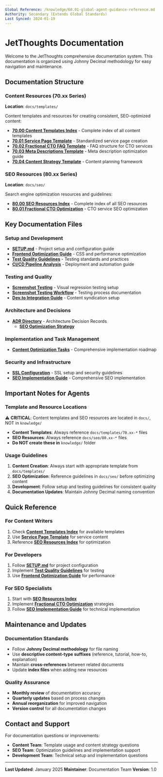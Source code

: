 ```yaml
---
Global Reference: /knowledge/60.01-global-agent-guidance-reference.md
Authority: Secondary (Extends Global Standards)
Last Synced: 2024-01-19
---
```


# JetThoughts Documentation

Welcome to the JetThoughts comprehensive documentation system. This documentation is organized using Johnny Decimal methodology for easy navigation and maintenance.

## Documentation Structure

### Content Resources (70.xx Series)

**Location**: `docs/templates/`

Content templates and resources for creating consistent, SEO-optimized content:

- **[70.00 Content Templates Index](templates/70.00-content-templates-index-reference.md)** - Complete index of all content templates
- **[70.01 Service Page Template](templates/70.01-service-page-template-reference.md)** - Standardized service page creation
- **[70.02 Fractional CTO FAQ Template](templates/70.02-fractional-cto-faq-template-reference.md)** - FAQ structure for CTO services
- **[70.03 Meta Descriptions Template](templates/70.03-meta-descriptions-template-reference.md)** - Meta description optimization guide
- **[70.04 Content Strategy Template](templates/70.04-content-strategy-template-reference.md)** - Content planning framework

### SEO Resources (80.xx Series)

**Location**: `docs/seo/`

Search engine optimization resources and guidelines:

- **[80.00 SEO Resources Index](seo/80.00-seo-resources-index-reference.md)** - Complete index of all SEO resources
- **[80.01 Fractional CTO Optimization](seo/80.01-fractional-cto-optimization-reference.md)** - CTO service SEO optimization

## Key Documentation Files

### Setup and Development

- **[SETUP.md](SETUP.md)** - Project setup and configuration guide
- **[Frontend Optimization Guide](frontend-optimization-and-css-cleanup-guide.md)** - CSS and performance optimization
- **[Test Quality Guidelines](../20-29-testing-qa/20.05-test-quality-guidelines-reference.md)** - Testing standards and practices
- **[CI/CD Pipeline Analysis](ci-cd-pipeline-analysis.md)** - Deployment and automation guide

### Testing and Quality

- **[Screenshot Testing](screenshot-testing.md)** - Visual regression testing setup
- **[Screenshot Testing Workflow](screenshot-testing-workflow.md)** - Testing process documentation
- **[Dev.to Integration Guide](dev-to-integration-guide.md)** - Content syndication setup

### Architecture and Decisions

- **[ADR Directory](adr/)** - Architecture Decision Records
  - **[SEO Optimization Strategy](adr/2025-01-SEO-optimization-strategy.md)**

### Implementation and Task Management

- **[Content Optimization Tasks](seo/80.03-content-optimization-tasks-reference.md)** - Comprehensive implementation roadmap

### Security and Infrastructure

- **[SSL Configuration](ssl.md)** - SSL setup and security guidelines
- **[SEO Implementation Guide](seo/80.04-seo-implementation-guide-how-to.md)** - Comprehensive SEO implementation

## Important Notes for Agents

### Template and Resource Locations

⚠️ **CRITICAL**: Content templates and SEO resources are located in `docs/`, NOT in `knowledge/`

- **Content Templates**: Always reference `docs/templates/70.xx-*` files
- **SEO Resources**: Always reference `docs/seo/80.xx-*` files
- **Do NOT create these in** `knowledge/` folder

### Usage Guidelines

1. **Content Creation**: Always start with appropriate template from `docs/templates/`
2. **SEO Optimization**: Reference guidelines in `docs/seo/` before optimizing content
3. **Development**: Follow setup and testing guidelines for consistent quality
4. **Documentation Updates**: Maintain Johnny Decimal naming convention

## Quick Reference

### For Content Writers

1. Check **[Content Templates Index](templates/70.00-content-templates-index-reference.md)** for available templates
2. Use **[Service Page Template](templates/70.01-service-page-template-reference.md)** for service content
3. Reference **[SEO Resources Index](seo/80.00-seo-resources-index-reference.md)** for optimization

### For Developers

1. Follow **[SETUP.md](SETUP.md)** for project configuration
2. Implement **[Test Quality Guidelines](../20-29-testing-qa/20.05-test-quality-guidelines-reference.md)** for testing
3. Use **[Frontend Optimization Guide](frontend-optimization-and-css-cleanup-guide.md)** for performance

### For SEO Specialists

1. Start with **[SEO Resources Index](seo/80.00-seo-resources-index-reference.md)**
2. Implement **[Fractional CTO Optimization](seo/80.01-fractional-cto-optimization-reference.md)** strategies
3. Follow **[SEO Implementation Guide](seo/80.04-seo-implementation-guide-how-to.md)** for technical implementation

## Maintenance and Updates

### Documentation Standards

- Follow **Johnny Decimal methodology** for file naming
- Use **descriptive content-type suffixes** (reference, tutorial, how-to, explanation)
- Maintain **cross-references** between related documents
- Update **index files** when adding new resources

### Quality Assurance

- **Monthly review** of documentation accuracy
- **Quarterly updates** based on process changes
- **Annual reorganization** for improved navigation
- **Version control** for all documentation changes

## Contact and Support

For documentation questions or improvements:

- **Content Team**: Template usage and content strategy questions
- **SEO Team**: Optimization guidelines and implementation support
- **Development Team**: Technical setup and implementation questions

---

**Last Updated**: January 2025
**Maintainer**: Documentation Team
**Version**: 1.0
